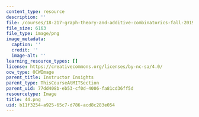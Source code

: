 ```yaml
---
content_type: resource
description: ''
file: /courses/18-217-graph-theory-and-additive-combinatorics-fall-2019/b11f3254a92565c7d786acd8c283e054_44.png
file_size: 6163
file_type: image/png
image_metadata:
  caption: ''
  credit: ''
  image-alt: ''
learning_resource_types: []
license: https://creativecommons.org/licenses/by-nc-sa/4.0/
ocw_type: OCWImage
parent_title: Instructor Insights
parent_type: ThisCourseAtMITSection
parent_uid: 77dd408b-eb53-cf0d-4006-fa81cd36ff5d
resourcetype: Image
title: 44.png
uid: b11f3254-a925-65c7-d786-acd8c283e054
---
```

